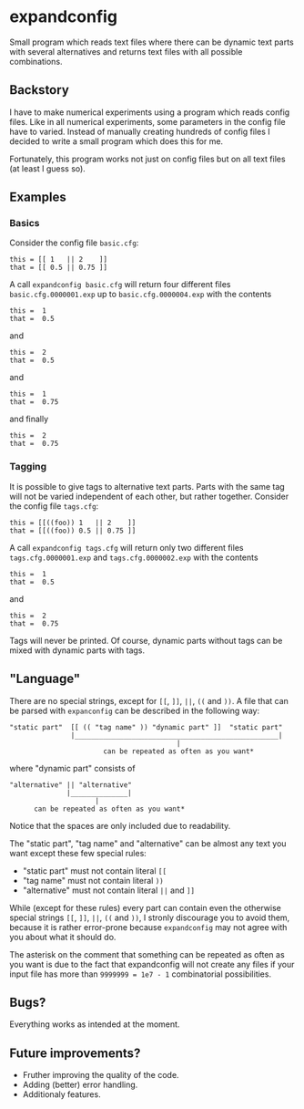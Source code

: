 # expandconfig
Small program which reads text files where there can be dynamic text
parts with several alternatives and returns text files with all
possible combinations.

## Backstory
I have to make numerical experiments using a program which reads config
files.
Like in all numerical experiments, some parameters in the config file
have to varied.
Instead of manually creating hundreds of config files I decided to
write a small program which does this for me.

Fortunately, this program works not just on config files but on all
text files (at least I guess so).

## Examples
### Basics
Consider the config file `basic.cfg`:

    this = [[ 1   || 2    ]]
    that = [[ 0.5 || 0.75 ]]

A call `expandconfig basic.cfg` will return four different files
`basic.cfg.0000001.exp` up to `basic.cfg.0000004.exp` with the contents

    this =  1   
    that =  0.5 

and

    this =  2    
    that =  0.5 

and

    this =  1   
    that =  0.75  

and finally

    this =  2    
    that =  0.75 

### Tagging
It is possible to give tags to alternative text parts.
Parts with the same tag will not be varied independent of each other,
but rather together.
Consider the config file `tags.cfg`:

    this = [[((foo)) 1   || 2    ]]
    that = [[((foo)) 0.5 || 0.75 ]]

A call `expandconfig tags.cfg` will return only two different files
`tags.cfg.0000001.exp` and `tags.cfg.0000002.exp` with the contents

    this =  1   
    that =  0.5 

and

    this =  2    
    that =  0.75 

Tags will never be printed.
Of course, dynamic parts without tags can be mixed with dynamic
parts with tags.

## "Language"

There are no special strings, except for `[[`, `]]`, `||`, `((`
and `))`.
A file that can be parsed with `expanconfig` can be described in
the following way:

    "static part"  [[ (( "tag name" )) "dynamic part" ]]  "static part"
                   |__________________________________________________|
                                             |
                           can be repeated as often as you want*

where "dynamic part" consists of

    "alternative" || "alternative"
                  |______________|
                         |
          can be repeated as often as you want*

Notice that the spaces are only included due to readability.

The "static part", "tag name" and "alternative" can be almost any
text you want except these few special rules:

 - "static part" must not contain literal `[[`
 - "tag name" must not contain literal `))`
 - "alternative" must not contain literal `||` and `]]`

While (except for these rules) every part can contain even the otherwise
special strings `[[`, `]]`, `||`, `((` and `))`, I stronly discourage
you to avoid them, because it is rather error-prone because
`expandconfig` may not agree with you about what it should do.

The asterisk on the comment that something can be repeated as often as
you want is due to the fact that expandconfig will not create any
files if your input file has more than `9999999 = 1e7 - 1`
combinatorial possibilities.

## Bugs?
Everything works as intended at the moment.

## Future improvements?
 - Fruther improving the quality of the code.
 - Adding (better) error handling.
 - Additionaly features.

